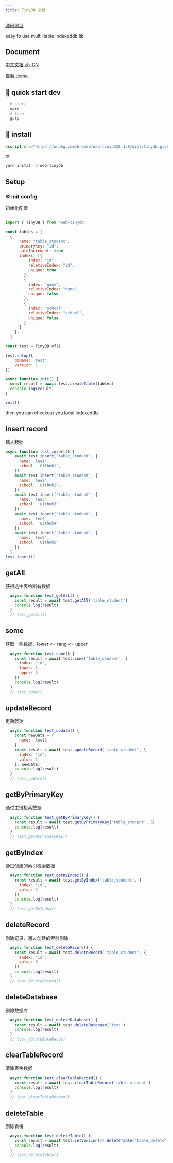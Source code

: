 ```yaml
---
title: TinyDB 文档
---
```


[源码地址](https://github.com/HondryTravis/TinyDB)

easy to use multi-table indexeddb lib

## Document

[中文文档 zh-CN](https://github.com/HondryTravis/TinyDB/blob/master/docs/ApiDocument.md)

[查看 demo](https://hondrytravis.github.io/TinyDB/)

## 🌟 quick start dev

```bash
  # start
  yarn 
  # then
  gulp
```

## 🔨 install

```html
<script src="https://unpkg.com/browse/web-tinydb@0.1.8/dist/tinydb.global.js"></script>
```

or

```bash
yarn instal -D web-tinydb
```

## Setup

###  ⚙ init config

初始化配置

```js

import { TinyDB } from 'web-tinydb'

const tables = [
  {
      name: "table_student",
      primaryKey: "id",
      autoIncrement: true,
      indexs: [{
          index: "id",
          relativeIndex: "id",
          unique: true
        },
        {
          index: "name",
          relativeIndex: "name",
          unique: false
        },
        {
          index: "school",
          relativeIndex: "school",
          unique: false
        }
      ]
    },
  ]

const test = TinyDB.of()

test.setup({
    dbName: 'test',
    version: 1
})

async function init() {
  const result = await test.createTable(tables)
  console.log(result)
}

init()
```

then you can checkout you local indexeddb

## insert record

插入数据

```js
async function test_insert() {
    await test.insert('table_student', {
      name: 'lee1',
      school: 'Github1',
    })
    await test.insert('table_student', {
      name: 'lee2',
      school: 'Github2',
    })
    await test.insert('table_student', {
      name: 'lee3',
      school: 'Github3'
    })
    await test.insert('table_student', {
      name: 'lee4',
      school: 'Github4'
    })
    await test.insert('table_student', {
      name: 'lee5',
      school: 'Github5'
    })
  }
test_insert()
```

## getAll

获得选中表格所有数据

```js
  async function test_getAll() {
    const result = await test.getAll('table_student')
    console.log(result)
  }
  // test_getAll()
```

## some

获取一些数据，lower <= rang <= upper

```js
  async function test_some() {
    const result = await test.some('table_student', {
      index: 'id',
      lower: 1,
      upper: 3
    })
    console.log(result)
  }
  // test_some()
```

## updateRecord

更新数据

```js
  async function test_update() {
    const newData = {
      name: 'lee11'
    }
    const result = await test.updateRecord('table_student', {
      index: 'id',
      value: 1
    }, newData)
    console.log(result)
  }
  // test_update()
```

## getByPrimaryKey

通过主键检索数据

```js
  async function test_getByPrimaryKey() {
    const result = await test.getByPrimaryKey('table_student', 3)
    console.log(result)
  }
  // test_getByPrimaryKey()
```

## getByIndex

通过创建的索引检索数据

```js
  async function test_getByIndex() {
    const result = await test.getByIndex('table_student', {
      index: 'id',
      value: 2
    })
    console.log(result)
  }
  // test_getByIndex()
```

## deleteRecord

删除记录，通过创建的索引删除

```js
  async function test_deleteRecord() {
    const result = await test.deleteRecord('table_student', {
      index: 'id',
      value: 6
    })
    console.log(result)
  }
  // test_deleteRecord()
```

## deleteDatabase

删除数据库

```js
  async function test_deleteDatabase() {
    const result = await test.deleteDatabase('test')
    console.log(result)
  }
  // test_deleteDatabase()
```

## clearTableRecord

清除表格数据

```js
  async function test_clearTableRecord() {
    const result = await test.clearTableRecord('table_student')
    console.log(result)
  }
  // test_clearTableRecord()
```

## deleteTable

删除表格

```js
  async function test_deleteTable() {
    const result = await test.setVersion(3).deleteTable('table_delete')
    console.log(result)
  }
  // test_deleteTable()
```
